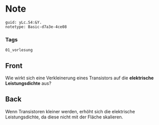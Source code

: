 # Note
```
guid: yLc.S4:&Y.
notetype: Basic-d7a3e-4ce08
```

### Tags
```
01_vorlesung
```

## Front
Wie wirkt sich eine Verkleinerung eines Transistors auf die <b>elektrische Leistungsdichte</b> aus?

## Back
Wenn Transistoren kleiner werden, erhöht sich die elektrische Leistungsdichte, da diese nicht mit der Fläche skalieren.
